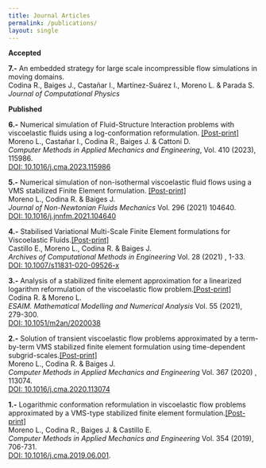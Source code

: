 ```yaml
---
title: Journal Articles
permalink: /publications/
layout: single
---
```


**Accepted**

**7.-** An embedded strategy for large scale incompressible flow simulations in moving domains.\
Codina R., Baiges J., Castañar I., Martínez-Suárez I., Moreno L. & Parada S.\
*Journal of Computational Physics*

**Published**

**6.-** Numerical simulation of Fluid-Structure Interaction problems with viscoelastic fluids using a log-conformation reformulation. [[Post-print]](https://lauramoremar.github.io/assets/docs/artweb006-lm.pdf)\
Moreno L., Castañar I., Codina R., Baiges J. & Cattoni D.\
*Computer Methods in Applied Mechanics and Engineering*, Vol. 410 (2023), 115986.\
 [DOI: 10.1016/j.cma.2023.115986](https://doi.org/10.1016/j.cma.2023.115986)

**5.-** Numerical simulation of non-isothermal viscoelastic fluid flows using a VMS stabilized Finite Element formulation. [[Post-print]](https://lauramoremar.github.io/assets/docs/artweb005-lm.pdf)\
Moreno L., Codina R. & Baiges J. \
*Journal of Non-Newtonian Fluids Mechanics* Vol. 296 (2021) 104640.\
[DOI: 10.1016/j.jnnfm.2021.104640](https://doi.org/10.1016/j.jnnfm.2021.104640)

**4.-** Stabilised Variational Multi-Scale Finite Element formulations for Viscoelastic Fluids.[[Post-print]](https://lauramoremar.github.io/assets/docs/artweb004-lm.pdf)\
Castillo E., Moreno L., Codina R. & Baiges J.\
*Archives of Computational Methods in Engineering* Vol. 28 (2021) , 1-33.\
[DOI: 10.1007/s11831-020-09526-x](https://doi.org/10.1007/s11831-020-09526-x)


**3.-** Analysis of a stabilized finite element approximation for a linearized logarithm reformulation of the viscoelastic flow problem.[[Post-print]](https://lauramoremar.github.io/assets/docs/artweb003-lm.pdf)\
Codina R. & Moreno L.\
*ESAIM. Mathematical Modelling and Numerical Analysis* Vol. 55 (2021), 279-300.\
[DOI: 10.1051/m2an/2020038](https://doi.org/10.1051/m2an/2020038)

**2.-** Solution of transient viscoelastic flow problems approximated by a term-by-term VMS stabilized finite element formulation using time-dependent subgrid-scales.[[Post-print]](https://lauramoremar.github.io/assets/docs/artweb002-lm.pdf)\
Moreno L., Codina R. & Baiges J.\
*Computer Methods in Applied Mechanics and Engineering* Vol. 367 (2020) , 113074.\
[DOI: 10.1016/j.cma.2020.113074](https://doi.org/10.1016/j.cma.2020.113074)

**1.-** Logarithmic conformation reformulation in viscoelastic flow problems approximated by a VMS-type stabilized finite element formulation.[[Post-print]](https://lauramoremar.github.io/assets/docs/artweb001-lm.pdf)\
Moreno L., Codina R., Baiges J. & Castillo E.\
*Computer Methods in Applied Mechanics and Engineering* Vol. 354 (2019), 706-731.\
[DOI: 10.1016/j.cma.2019.06.001](https://doi.org/10.1016/j.cma.2019.06.001).



